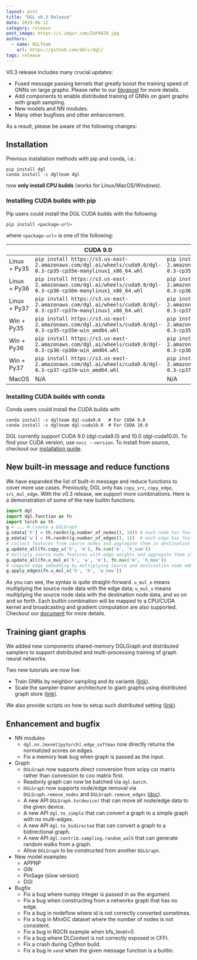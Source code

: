 ```yaml
---
layout: post
title: "DGL v0.3 Release"
date: 2019-06-12
category: release
post_image: https://i.imgur.com/ZoP4A7A.jpg
authors:
  - name: DGLTeam
    url: https://github.com/dmlc/dgl/
tags: release
---
```


V0.3 release includes many crucial updates:
* Fused message passing kernels that greatly boost the training speed of GNNs on large graphs.
  Please refer to our [blogpost](https://www.dgl.ai/blog/2019/05/04/kernel.html) for more details.
* Add components to enable distributed training of GNNs on giant graphs with graph sampling.
* New models and NN modules.
* Many other bugfixes and other enhancement.

As a result, please be aware of the following changes:

Installation
---

Previous installation methods with pip and conda, i.e.:
```
pip install dgl
conda install -c dglteam dgl
```
now **only install CPU builds** (works for Linux/MacOS/Windows).

### Installing CUDA builds with pip
Pip users could install the DGL CUDA builds with the following:
```
pip install <package-url>
```
where `<package-url>` is one of the following:

| | CUDA 9.0 | CUDA 10.0 |
|--|--|--|
| Linux + Py35 | `pip install https://s3.us-east-2.amazonaws.com/dgl.ai/wheels/cuda9.0/dgl-0.3-cp35-cp35m-manylinux1_x86_64.whl` | `pip install https://s3.us-east-2.amazonaws.com/dgl.ai/wheels/cuda10.0/dgl-0.3-cp35-cp35m-manylinux1_x86_64.whl` |
| Linux + Py36 | `pip install https://s3.us-east-2.amazonaws.com/dgl.ai/wheels/cuda9.0/dgl-0.3-cp36-cp36m-manylinux1_x86_64.whl` | `pip install https://s3.us-east-2.amazonaws.com/dgl.ai/wheels/cuda10.0/dgl-0.3-cp36-cp36m-manylinux1_x86_64.whl` |
| Linux + Py37 | `pip install https://s3.us-east-2.amazonaws.com/dgl.ai/wheels/cuda9.0/dgl-0.3-cp37-cp37m-manylinux1_x86_64.whl` | `pip install https://s3.us-east-2.amazonaws.com/dgl.ai/wheels/cuda10.0/dgl-0.3-cp37-cp37m-manylinux1_x86_64.whl` |
| Win + Py35 | `pip install https://s3.us-east-2.amazonaws.com/dgl.ai/wheels/cuda9.0/dgl-0.3-cp35-cp35m-win_amd64.whl` | `pip install https://s3.us-east-2.amazonaws.com/dgl.ai/wheels/cuda10.0/dgl-0.3-cp35-cp35m-win_amd64.whl` |
| Win + Py36 | `pip install https://s3.us-east-2.amazonaws.com/dgl.ai/wheels/cuda9.0/dgl-0.3-cp36-cp36m-win_amd64.whl` | `pip install https://s3.us-east-2.amazonaws.com/dgl.ai/wheels/cuda10.0/dgl-0.3-cp36-cp36m-win_amd64.whl` |
| Win + Py37 | `pip install https://s3.us-east-2.amazonaws.com/dgl.ai/wheels/cuda9.0/dgl-0.3-cp37-cp37m-win_amd64.whl` | `pip install https://s3.us-east-2.amazonaws.com/dgl.ai/wheels/cuda10.0/dgl-0.3-cp37-cp37m-win_amd64.whl` |
| MacOS | N/A | N/A |

### Installing CUDA builds with conda
Conda users could install the CUDA builds with
```
conda install -c dglteam dgl-cuda9.0   # For CUDA 9.0
conda install -c dglteam dgl-cuda10.0  # For CUDA 10.0
```

DGL currently support CUDA 9.0 (dgl-cuda9.0) and 10.0 (dgl-cuda10.0). To find your CUDA version, use `nvcc --version`. To install from source, checkout our [installation guide](https://docs.dgl.ai/install/index.html#install-from-source).

New built-in message and reduce functions
---

We have expanded the list of built-in message and reduce functions to cover more use cases. Previously, DGL only has `copy_src`, `copy_edge`, `src_mul_edge`. With the v0.3 release, we support more combinations. Here is a demonstration of some of the new builtin functions.

```python
import dgl
import dgl.function as fn
import torch as th
g = ... # create a DGLGraph
g.ndata['h'] = th.randn((g.number_of_nodes(), 10)) # each node has feature size 10
g.edata['w'] = th.randn((g.number_of_edges(), 1))  # each edge has feature size 1
# collect features from source nodes and aggregate them in destination nodes
g.update_all(fn.copy_u('h', 'm'), fn.sum('m', 'h_sum'))
# multiply source node features with edge weights and aggregate them in destination nodes
g.update_all(fn.u_mul_e('h', 'w', 'm'), fn.max('m', 'h_max'))
# compute edge embedding by multiplying source and destination node embeddings
g.apply_edges(fn.u_mul_v('h', 'h', 'w_new'))
```

As you can see, the syntax is quite straight-forward. `u_mul_e` means multiplying the source node data with the edge data; `u_mul_v` means multiplying the source node data with the destination node data, and so on and so forth. Each builtin combination will be mapped to a CPU/CUDA kernel and broadcasting and gradient computation are also supported. Checkout our [document](https://docs.dgl.ai/features/builtin.html) for more details.

Training giant graphs
---

We added new components shared-memory DGLGraph and distributed samplers to support distributed and multi-processing training of graph neural networks.

Two new tutorials are now live:
* Train GNNs by neighbor sampling and its variants ([link](https://docs.dgl.ai/tutorials/models/5_giant_graph/1_sampling_mx.html)).
* Scale the sampler-trainer architecture to giant graphs using distributed graph store ([link](https://docs.dgl.ai/tutorials/models/5_giant_graph/2_giant.html)).

We also provide scripts on how to setup such distributed setting ([link](https://github.com/dmlc/dgl/tree/master/examples/mxnet/sampling/dis_sampling)).

Enhancement and bugfix
---
* NN modules
    * `dgl.nn.[mxnet|pytorch].edge_softmax` now directly returns the normalized scores on edges.
    * Fix a memory leak bug when graph is passed as the input.
* Graph
    * `DGLGraph` now supports direct conversion from scipy csr matrix rather than conversion to coo matrix first.
    * Readonly graph can now be batched via `dgl.batch`.
    * `DGLGraph` now supports node/edge removal via `DGLGraph.remove_nodes` and `DGLGraph.remove_edges` ([doc](https://docs.dgl.ai/api/python/graph.html#removing-nodes-and-edges)).
    * A new API `DGLGraph.to(device)` that can move all node/edge data to the given device.
    * A new API `dgl.to_simple` that can convert a graph to a simple graph with no multi-edges.
    * A new API `dgl.to_bidirected` that can convert a graph to a bidirectional graph.
    * A new API `dgl.contrib.sampling.random_walk` that can generate random walks from a graph.
    * Allow `DGLGraph` to be constructed from another `DGLGraph`.
* New model examples
    * APPNP
    * GIN
    * PinSage (slow version)
    * DGI
* Bugfix
    * Fix a bug where numpy integer is passed in as the argument.
    * Fix a bug when constructing from a networkx graph that has no edge.
    * Fix a bug in nodeflow where id is not correctly converted sometimes.
    * Fix a bug in MiniGC dataset where the number of nodes is not consistent.
    * Fix a bug in RGCN example when bfs_level=0.
    * Fix a bug where DLContext is not correctly exposed in CFFI.
    * Fix a crash during Cython build.
    * Fix a bug in `send` when the given message function is a builtin.
